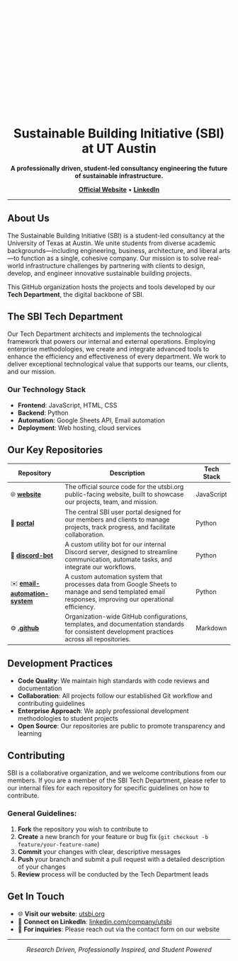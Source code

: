 <div align="center">
<img src="https://github.com/utsbi/.github/blob/bed6c1d3d159b4c56a665763f62929aad1e05df2/offical_full_logo_crop_long.gif" width="400" />
<h1><b>Sustainable Building Initiative (SBI) at UT Austin</b></h1>
</div>

<div align="center">
<p>
<b>A professionally driven, student-led consultancy engineering the future of sustainable infrastructure.</b>
</p>
<p>
<a href="https://utsbi.org/"><strong>Official Website</strong></a> •
<a href="https://www.linkedin.com/company/utsbi/"><strong>LinkedIn</strong></a>
</p>
</div>

---

## About Us

The Sustainable Building Initiative (SBI) is a student-led consultancy at the University of Texas at Austin. We unite students from diverse academic backgrounds—including engineering, business, architecture, and liberal arts—to function as a single, cohesive company. Our mission is to solve real-world infrastructure challenges by partnering with clients to design, develop, and engineer innovative sustainable building projects.

This GitHub organization hosts the projects and tools developed by our **Tech Department**, the digital backbone of SBI.

## The SBI Tech Department

Our Tech Department architects and implements the technological framework that powers our internal and external operations. Employing enterprise methodologies, we create and integrate advanced tools to enhance the efficiency and effectiveness of every department. We work to deliver exceptional technological value that supports our teams, our clients, and our mission.

### Our Technology Stack
- **Frontend**: JavaScript, HTML, CSS
- **Backend**: Python
- **Automation**: Google Sheets API, Email automation
- **Deployment**: Web hosting, cloud services

## Our Key Repositories

| Repository | Description | Tech Stack |
|------------|-------------|------------|
| 🌐 **[website](https://github.com/utsbi/website)** | The official source code for the utsbi.org public-facing website, built to showcase our projects, team, and mission. | JavaScript |
| 🚀 **[portal](https://github.com/utsbi/portal)** | The central SBI user portal designed for our members and clients to manage projects, track progress, and facilitate collaboration. | Python |
| 🤖 **[discord-bot](https://github.com/utsbi/discord-bot)** | A custom utility bot for our internal Discord server, designed to streamline communication, automate tasks, and integrate our workflows. | Python |
| ✉️ **[email-automation-system](https://github.com/utsbi/email-automation-system)** | A custom automation system that processes data from Google Sheets to manage and send templated email responses, improving our operational efficiency. | Python |
| ⚙️ **[.github](https://github.com/utsbi/.github)** | Organization-wide GitHub configurations, templates, and documentation standards for consistent development practices across all repositories. | Markdown |

## Development Practices

- **Code Quality**: We maintain high standards with code reviews and documentation
- **Collaboration**: All projects follow our established Git workflow and contributing guidelines
- **Enterprise Approach**: We apply professional development methodologies to student projects
- **Open Source**: Our repositories are public to promote transparency and learning

## Contributing

SBI is a collaborative organization, and we welcome contributions from our members. If you are a member of the SBI Tech Department, please refer to our internal files for each repository for specific guidelines on how to contribute.

### General Guidelines:

1. **Fork** the repository you wish to contribute to
2. **Create** a new branch for your feature or bug fix (`git checkout -b feature/your-feature-name`)
3. **Commit** your changes with clear, descriptive messages
4. **Push** your branch and submit a pull request with a detailed description of your changes
5. **Review** process will be conducted by the Tech Department leads

## Get In Touch

- 🌐 **Visit our website**: [utsbi.org](https://utsbi.org)
- 💼 **Connect on LinkedIn**: [linkedin.com/company/utsbi](https://linkedin.com/company/utsbi)
- 📧 **For inquiries**: Please reach out via the contact form on our website

---

<div align="center">
<p><i>Research Driven, Professionally Inspired, and Student Powered</i></p>
</div>
